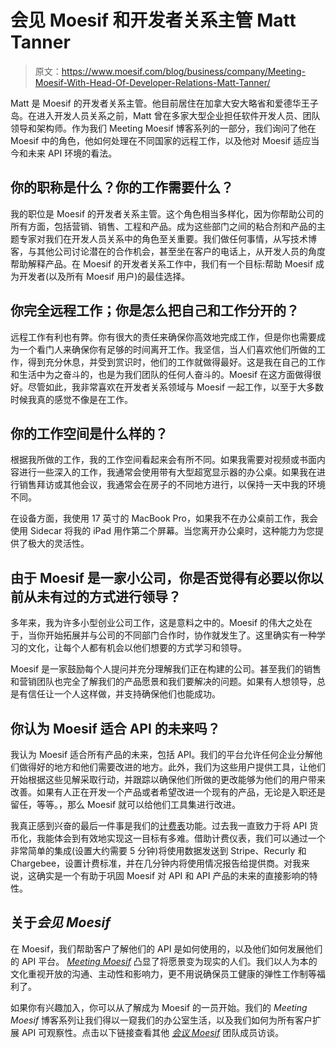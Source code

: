 # 会见 Moesif 和开发者关系主管 Matt Tanner

> 原文：<https://www.moesif.com/blog/business/company/Meeting-Moesif-With-Head-Of-Developer-Relations-Matt-Tanner/>

Matt 是 Moesif 的开发者关系主管。他目前居住在加拿大安大略省和爱德华王子岛。在进入开发人员关系之前，Matt 曾在多家大型企业担任软件开发人员、团队领导和架构师。作为我们 Meeting Moesif 博客系列的一部分，我们询问了他在 Moesif 中的角色，他如何处理在不同国家的远程工作，以及他对 Moesif 适应当今和未来 API 环境的看法。

## 你的职称是什么？你的工作需要什么？

我的职位是 Moesif 的开发者关系主管。这个角色相当多样化，因为你帮助公司的所有方面，包括营销、销售、工程和产品。成为这些部门之间的粘合剂和产品的主题专家对我们在开发人员关系中的角色至关重要。我们做任何事情，从写技术博客，与其他公司讨论潜在的合作机会，甚至坐在客户的电话上，从开发人员的角度帮助解释产品。在 Moesif 的开发者关系工作中，我们有一个目标:帮助 Moesif 成为开发者(以及所有 Moesif 用户)的最佳选择。

## 你完全远程工作；你是怎么把自己和工作分开的？

远程工作有利也有弊。你有很大的责任来确保你高效地完成工作，但是你也需要成为一个看门人来确保你有足够的时间离开工作。我坚信，当人们喜欢他们所做的工作，得到充分休息，并受到赏识时，他们的工作就做得最好。这是我在自己的工作和生活中为之奋斗的，也是为我们团队的任何人奋斗的。Moesif 在这方面做得很好。尽管如此，我非常喜欢在开发者关系领域与 Moesif 一起工作，以至于大多数时候我真的感觉不像是在工作。

## 你的工作空间是什么样的？

根据我所做的工作，我的工作空间看起来会有所不同。如果我需要对视频或书面内容进行一些深入的工作，我通常会使用带有大型超宽显示器的办公桌。如果我在进行销售拜访或其他会议，我通常会在房子的不同地方进行，以保持一天中我的环境不同。

在设备方面，我使用 17 英寸的 MacBook Pro，如果我不在办公桌前工作，我会使用 Sidecar 将我的 iPad 用作第二个屏幕。当您离开办公桌时，这种能力为您提供了极大的灵活性。

## 由于 Moesif 是一家小公司，你是否觉得有必要以你以前从未有过的方式进行领导？

多年来，我为许多小型创业公司工作，这是意料之中的。Moesif 的伟大之处在于，当你开始拓展并与公司的不同部门合作时，协作就发生了。这里确实有一种学习的文化，让每个人都有机会以他们想要的方式学习和领导。

Moesif 是一家鼓励每个人提问并充分理解我们正在构建的公司。甚至我们的销售和营销团队也完全了解我们的产品愿景和我们要解决的问题。如果有人想领导，总是有信任让一个人这样做，并支持确保他们也能成功。

## 你认为 Moesif 适合 API 的未来吗？

我认为 Moesif 适合所有产品的未来，包括 API。我们的平台允许任何企业分解他们做得好的地方和他们需要改进的地方。此外，我们为这些用户提供工具，让他们开始根据这些见解采取行动，并跟踪以确保他们所做的更改能够为他们的用户带来改善。如果有人正在开发一个产品或者希望改进一个现有的产品，无论是入职还是留任，等等。，那么 Moesif 就可以给他们工具集进行改进。

我真正感到兴奋的最后一件事是我们的[计费表](https://www.moesif.com/solutions/metered-api-billing?utm_campaign=Int-site&utm_source=blog&utm_medium=body-cta&utm_content=meeting-moesif-matt)功能。过去我一直致力于将 API 货币化，我能体会到有效地实现这一目标有多难。借助计费仪表，我们可以通过一个非常简单的集成(设置大约需要 5 分钟)将使用数据发送到 Stripe、Recurly 和 Chargebee，设置计费标准，并在几分钟内将使用情况报告给提供商。对我来说，这确实是一个有助于巩固 Moesif 对 API 和 API 产品的未来的直接影响的特性。

## 关于*会见 Moesif*

在 Moesif，我们帮助客户了解他们的 API 是如何使用的，以及他们如何发展他们的 API 平台。 [*Meeting Moesif*](https://www.moesif.com/blog/tags/?utm_campaign=Int-site&utm_source=blog&utm_medium=body-cta&utm_content=meeting-moesif-matt#meeting-moesif) 凸显了将愿景变为现实的人们。我们以人为本的文化重视开放的沟通、主动性和影响力，更不用说确保员工健康的弹性工作制等福利了。

如果你有兴趣加入，你可以从了解成为 Moesif 的一员开始。我们的 *Meeting Moesif* 博客系列让我们得以一窥我们的办公室生活，以及我们如何为所有客户扩展 API 可观察性。点击以下链接查看其他 [*会议 Moesif*](https://www.moesif.com/blog/tags/?utm_campaign=Int-site&utm_source=blog&utm_medium=body-cta&utm_content=meeting-moesif-matt#meeting-moesif) 团队成员访谈。